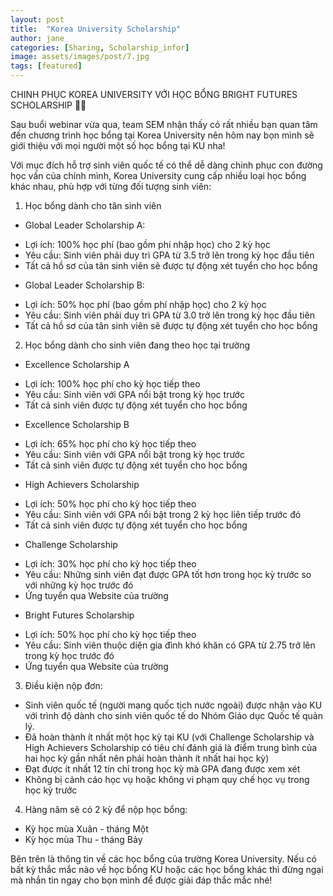 ```yaml
---
layout: post
title:  "Korea University Scholarship"
author: jane
categories: [Sharing, Scholarship_infor]
image: assets/images/post/7.jpg
tags: [featured]
---
```

CHINH PHỤC KOREA UNIVERSITY VỚI HỌC BỔNG BRIGHT FUTURES SCHOLARSHIP 🐯🐯

Sau buổi webinar vừa qua, team SEM nhận thấy có rất nhiều bạn quan tâm đến chương trình học bổng tại Korea University nên hôm nay bọn mình sẽ giới thiệu với mọi người một số học bổng tại KU nha!

Với mục đích hỗ trợ sinh viên quốc tế có thể dễ dàng chinh phục con đường học vấn của chính mình, Korea University cung cấp nhiều loại học bổng khác nhau, phù hợp với từng đối tượng sinh viên:

1. Học bổng dành cho tân sinh viên

- Global Leader Scholarship A:
+ Lợi ích: 100% học phí (bao gồm phí nhập học) cho 2 kỳ học
+ Yêu cầu: Sinh viên phải duy trì GPA từ 3.5 trở lên trong kỳ học đầu tiên
+ Tất cả hồ sơ của tân sinh viên sẽ được tự động xét tuyển cho học bổng

- Global Leader Scholarship B:
+ Lợi ích: 50% học phí (bao gồm phí nhập học) cho 2 kỳ học
+ Yêu cầu: Sinh viên phải duy trì GPA từ 3.0 trở lên trong kỳ học đầu tiên
+ Tất cả hồ sơ của tân sinh viên sẽ được tự động xét tuyển cho học bổng

2. Học bổng dành cho sinh viên đang theo học tại trường

- Excellence Scholarship A
+ Lợi ích: 100% học phí cho kỳ học tiếp theo
+ Yêu cầu: Sinh viên với GPA nổi bật trong kỳ học trước
+ Tất cả sinh viên được tự động xét tuyển cho học bổng

- Excellence Scholarship B
+ Lợi ích: 65% học phí cho kỳ học tiếp theo
+ Yêu cầu: Sinh viên với GPA nổi bật trong kỳ học trước
+ Tất cả sinh viên được tự động xét tuyển cho học bổng

- High Achievers Scholarship
+ Lợi ích: 50% học phí cho kỳ học tiếp theo
+ Yêu cầu: Sinh viên với GPA nổi bật trong 2 kỳ học liên tiếp trước đó
+ Tất cả sinh viên được tự động xét tuyển cho học bổng

- Challenge Scholarship
+ Lợi ích: 30% học phí cho kỳ học tiếp theo
+ Yêu cầu: Những sinh viên đạt được GPA tốt hơn trong học kỳ trước so với những kỳ học trước đó
+ Ứng tuyển qua Website của trường

- Bright Futures Scholarship
+ Lợi ích: 50% học phí cho kỳ học tiếp theo
+ Yêu cầu: Sinh viên thuộc diện gia đình khó khăn có GPA từ 2.75 trở lên trong kỳ học trước đó
+ Ứng tuyển qua Website của trường

3. Điều kiện nộp đơn:

- Sinh viên quốc tế (người mang quốc tịch nước ngoài) được nhận vào KU với trình độ dành cho sinh viên quốc tế do Nhóm Giáo dục Quốc tế quản lý.
- Đã hoàn thành ít nhất một học kỳ tại KU (với Challenge Scholarship và High Achievers Scholarship có tiêu chí đánh giá là điểm trung bình của hai học kỳ gần nhất nên phải hoàn thành ít nhất hai học kỳ)
- Đạt được ít nhất 12 tín chỉ trong học kỳ mà GPA đang được xem xét
- Không bị cảnh cáo học vụ hoặc không vi phạm quy chế học vụ trong học kỳ trước

4. Hàng năm sẽ có 2 kỳ để nộp học bổng:

- Kỳ học mùa Xuân - tháng Một
- Kỳ học mùa Thu - tháng Bảy

Bên trên là thông tin về các học bổng của trường Korea University. Nếu có bất kỳ thắc mắc nào về học bổng KU hoặc các học bổng khác thì đừng ngại mà nhắn tin ngay cho bọn mình để được giải đáp thắc mắc nhé!